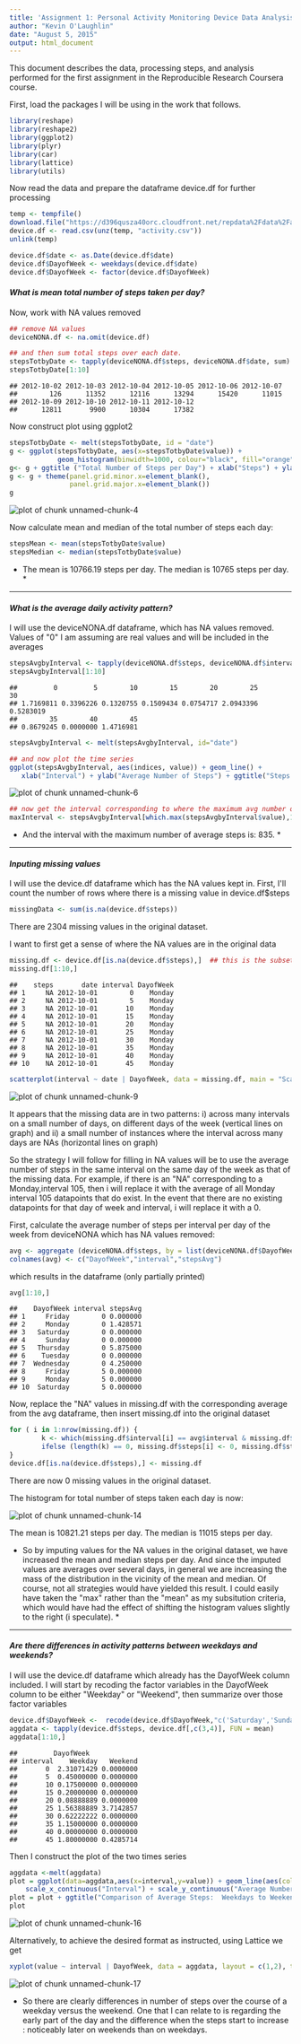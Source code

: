 ```yaml
---
title: 'Assignment 1: Personal Activity Monitoring Device Data Analysis'
author: "Kevin O'Laughlin"
date: "August 5, 2015"
output: html_document
---
```


This document describes the data, processing steps, and analysis performed for the first assignment in the Reproducible Research Coursera course.

First, load the packages I will be using in the work that follows.


```r
library(reshape)
library(reshape2)
library(ggplot2)
library(plyr)
library(car)
library(lattice)
library(utils)
```

Now read the data and prepare the dataframe device.df for further processing

```r
temp <- tempfile()
download.file("https://d396qusza40orc.cloudfront.net/repdata%2Fdata%2Factivity.zip",temp, method = "curl")
device.df <- read.csv(unz(temp, "activity.csv"))
unlink(temp)

device.df$date <- as.Date(device.df$date)
device.df$DayofWeek <- weekdays(device.df$date)
device.df$DayofWeek <- factor(device.df$DayofWeek)
```

#### *__What is mean total number of steps taken per day?__*


Now, work with NA values removed


```r
## remove NA values
deviceNONA.df <- na.omit(device.df)

## and then sum total steps over each date.  
stepsTotbyDate <- tapply(deviceNONA.df$steps, deviceNONA.df$date, sum)
stepsTotbyDate[1:10]
```

```
## 2012-10-02 2012-10-03 2012-10-04 2012-10-05 2012-10-06 2012-10-07 
##        126      11352      12116      13294      15420      11015 
## 2012-10-09 2012-10-10 2012-10-11 2012-10-12 
##      12811       9900      10304      17382
```

Now construct plot using ggplot2


```r
stepsTotbyDate <- melt(stepsTotbyDate, id = "date")
g <- ggplot(stepsTotbyDate, aes(x=stepsTotbyDate$value)) +
            geom_histogram(binwidth=1000, colour="black", fill="orange")
g<- g + ggtitle ("Total Number of Steps per Day") + xlab("Steps") + ylab("Number of Days")
g <- g + theme(panel.grid.minor.x=element_blank(), 
               panel.grid.major.x=element_blank())
g
```

![plot of chunk unnamed-chunk-4](figure/unnamed-chunk-4-1.png) 

Now calculate mean and median of the total number of steps each day:


```r
stepsMean <- mean(stepsTotbyDate$value)
stepsMedian <- median(stepsTotbyDate$value)
```

* The mean is 10766.19 steps per day.  The median is 10765 steps per day. *

-----

#### *__What is the average daily activity pattern?__*

I will use the deviceNONA.df dataframe, which has NA values removed.  Values of "0" I am assuming are real values and will be included in the averages


```r
stepsAvgbyInterval <- tapply(deviceNONA.df$steps, deviceNONA.df$interval, mean)
stepsAvgbyInterval[1:10]
```

```
##         0         5        10        15        20        25        30 
## 1.7169811 0.3396226 0.1320755 0.1509434 0.0754717 2.0943396 0.5283019 
##        35        40        45 
## 0.8679245 0.0000000 1.4716981
```

```r
stepsAvgbyInterval <- melt(stepsAvgbyInterval, id="date")

## and now plot the time series
ggplot(stepsAvgbyInterval, aes(indices, value)) + geom_line() +
   xlab("Interval") + ylab("Average Number of Steps") + ggtitle("Steps by Interval, Averaged over All Days")
```

![plot of chunk unnamed-chunk-6](figure/unnamed-chunk-6-1.png) 


```r
## now get the interval corresponding to where the maximum avg number of steps occurs
maxInterval <- stepsAvgbyInterval[which.max(stepsAvgbyInterval$value),1]
```

* And the interval with the maximum number of average steps is: 835. *

-----

#### *__Inputing missing values__*

I will use the device.df dataframe which has the NA values kept in.
First, I'll count the number of rows where there is a missing value in device.df$steps

```r
missingData <- sum(is.na(device.df$steps))
```

There are 2304 missing values in the original dataset.

I want to first get a sense of where the NA values are in the original data


```r
missing.df <- device.df[is.na(device.df$steps),]  ## this is the subset of the data with NA values
missing.df[1:10,]
```

```
##    steps       date interval DayofWeek
## 1     NA 2012-10-01        0    Monday
## 2     NA 2012-10-01        5    Monday
## 3     NA 2012-10-01       10    Monday
## 4     NA 2012-10-01       15    Monday
## 5     NA 2012-10-01       20    Monday
## 6     NA 2012-10-01       25    Monday
## 7     NA 2012-10-01       30    Monday
## 8     NA 2012-10-01       35    Monday
## 9     NA 2012-10-01       40    Monday
## 10    NA 2012-10-01       45    Monday
```

```r
scatterplot(interval ~ date | DayofWeek, data = missing.df, main = "Scatterplot of missing data", xlab = "date", ylab = "interval")
```

![plot of chunk unnamed-chunk-9](figure/unnamed-chunk-9-1.png) 

It appears that the missing data are in two patterns: i) across many intervals on a small number of days, on different days of the week (vertical lines on graph) and ii) a small number of instances where the interval across many days are NAs (horizontal lines on graph)

So the strategy I will follow for filling in NA values will be to use the average number of steps in the same interval on the same day of the week as that of the missing data.  For example, if there is an "NA" corresponding to a Monday,interval 105, then i will replace it with the average of all Monday  interval 105 datapoints that do exist.  In the event that there are no existing datapoints for that day of week and interval, i will replace it with a 0.

First, calculate the average number of steps per interval per day of the week from deviceNONA which has NA values removed:


```r
avg <- aggregate (deviceNONA.df$steps, by = list(deviceNONA.df$DayofWeek,deviceNONA.df$interval), FUN = "mean")
colnames(avg) <- c("DayofWeek","interval","stepsAvg")
```

which results in the dataframe (only partially printed)

```r
avg[1:10,]
```

```
##    DayofWeek interval stepsAvg
## 1     Friday        0 0.000000
## 2     Monday        0 1.428571
## 3   Saturday        0 0.000000
## 4     Sunday        0 0.000000
## 5   Thursday        0 5.875000
## 6    Tuesday        0 0.000000
## 7  Wednesday        0 4.250000
## 8     Friday        5 0.000000
## 9     Monday        5 0.000000
## 10  Saturday        5 0.000000
```


Now, replace the "NA" values in missing.df with the corresponding average from the avg dataframe, then insert missing.df into the original dataset



```r
for ( i in 1:nrow(missing.df)) {
        k <- which(missing.df$interval[i] == avg$interval & missing.df$DayofWeek[i] == avg$DayofWeek)
        ifelse (length(k) == 0, missing.df$steps[i] <- 0, missing.df$steps[i] <- avg$stepsAvg[k])
}
device.df[is.na(device.df$steps),] <- missing.df
```




There are now 0 missing values in the original dataset.



The histogram for total number of steps taken each day is now:

![plot of chunk unnamed-chunk-14](figure/unnamed-chunk-14-1.png) 

The mean is 10821.21 steps per day.  The median is 11015 steps per day.


*  So by imputing values for the NA values in the original dataset, we have increased the mean and median steps per day.  And since the imputed values are averages over several days, in general we are increasing the mass of the distribution in the vicinity of the mean and median.  Of course, not all strategies would have yielded this result.  I could easily have taken the "max" rather than the "mean" as my subsitution criteria, which would have had the effect of shifting the histogram values slightly to the right (i speculate). *



----
#### *__Are there differences in activity patterns between weekdays and weekends?__*

I will use the device.df dataframe which already has the DayofWeek column included.  I will start by recoding the factor variables in the DayofWeek column to be either "Weekday" or "Weekend", then summarize over those factor variables


```r
device.df$DayofWeek <-  recode(device.df$DayofWeek,"c('Saturday','Sunday') = 'Weekend' ; else= 'Weekday'")
aggdata <- tapply(device.df$steps, device.df[,c(3,4)], FUN = mean)
aggdata[1:10,]
```

```
##         DayofWeek
## interval    Weekday   Weekend
##       0  2.31071429 0.0000000
##       5  0.45000000 0.0000000
##       10 0.17500000 0.0000000
##       15 0.20000000 0.0000000
##       20 0.08888889 0.0000000
##       25 1.56388889 3.7142857
##       30 0.62222222 0.0000000
##       35 1.15000000 0.0000000
##       40 0.00000000 0.0000000
##       45 1.80000000 0.4285714
```

Then I construct the plot of the two times series

```r
aggdata <-melt(aggdata)
plot = ggplot(data=aggdata,aes(x=interval,y=value)) + geom_line(aes(color=DayofWeek, ),size=1.15) +
    scale_x_continuous("Interval") + scale_y_continuous("Average Number of Steps")
plot = plot + ggtitle("Comparison of Average Steps:  Weekdays to Weekends")
plot
```

![plot of chunk unnamed-chunk-16](figure/unnamed-chunk-16-1.png) 

Alternatively, to achieve the desired format as instructed, using Lattice we get

```r
xyplot(value ~ interval | DayofWeek, data = aggdata, layout = c(1,2), type="l",main="Comparison of Steps:  Weekdays to Weekends", xlab = "Interval", ylab = "Number of Steps")
```

![plot of chunk unnamed-chunk-17](figure/unnamed-chunk-17-1.png) 

* So there are clearly differences in number of steps over the course of a weekday versus the weekend.  One that I can relate to is regarding the early part of the day and the difference when the steps start to increase : noticeably later on weekends than on weekdays. 
